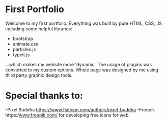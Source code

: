 # First Portfolio



Welcome to my first portfolio. Everything was built by pure HTML, CSS, JS including some helpful libraries: 
  
  - bootstrap 
  - animate.css
  - particles.js
  - typeit.js

...which makes my website more 'dynamic'. The usage of plugins was converted to my custom options. Whole page was designed by me using third party graphic design tools. 

# Special thanks to: 

 -Pixel Buddha https://www.flaticon.com/authors/pixel-buddha
 -Freepik https:/www.freepik.com/ 
 for developing free icons for web. 
 
